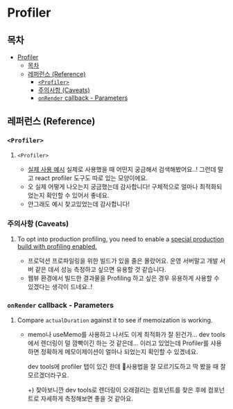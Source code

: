 # Profiler

## 목차

- [Profiler](#profiler)
  - [목차](#목차)
  - [레퍼런스 (Reference)](#레퍼런스-reference)
    - [`<Profiler>`](#profiler-1)
    - [주의사항 (Caveats)](#주의사항-caveats)
    - [`onRender` callback - Parameters](#onrender-callback---parameters)

## 레퍼런스 (Reference)

### `<Profiler>`

1. `<Profiler>`

   - [실제 사용 예시](https://jiyong1.github.io/posts/react-profiler/) 실제로 사용했을 때 어떤지 궁금해서 검색해봤어요..! 그런데 말고 react profiler 도구도 따로 있는 모양이에요.
   - 오 실제 어떻게 나오는지 궁금했는데 감사합니다! 구체적으로 얼마나 최적화되었는지 확인할 수 있어서 좋네요.
   - 안그래도 예시 찾고있었는데 감사합니다!

### 주의사항 (Caveats)

1. To opt into production profiling, you need to enable a [special production build with profiling enabled.](https://gist.github.com/bvaughn/25e6233aeb1b4f0cdb8d8366e54a3977)

   - 프로덕션 프로파일링을 위한 빌드가 있을 줄은 몰랐어요. 운영 서버말고 개발 서버 같은 데서 성능 측정하고 싶으면 유용할 것 같습니다.
   - 웹뷰 환경에서 빌드한 결과물을 Profiling 하고 싶은 경우 유용하게 사용할 수 있겠다는 생각이 드네요..!

### `onRender` callback - Parameters

1. Compare `actualDuration` against it to see if memoization is working.

   - memo나 useMemo를 사용하고 나서도 이게 최적화가 잘 된건가… dev tools에서 렌더링이 덜 깜빡이긴 하는 것 같은데… 이러고 있었는데 Profiler를 샤용하면 정확하게 메모이제이션이 얼마나 되었는지 확인할 수 있겠네요.

     dev tools에 profiler 탭이 있긴 한데 사용법을 잘 모르기도하고 딱 봤을 때 잘 모르겠더라구요.

     +) 찾아보니깐 dev tools로 렌더링이 오래걸리는 컴포넌트를 찾은 후에 컴포넌트로 자세하게 측정해보면 좋을 것 같아요.
